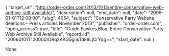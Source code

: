 {
  "target_url": "http://order-order.com/2013/11/13/entire-conservative-web-archive-still-available/", 
  "description": null, 
  "end_date": null, 
  "date": "2006-01-01T12:00:00", 
  "slug": 4054, 
  "subject": "Conservative Party Website deletions - Press articles November 2013", 
  "publisher": "order-order.com", 
  "open_access": true, 
  "title": "Guido Fawkes Blog: Entire Conservative Party Web Archive Still Available", 
  "record_id": "20060101T120000/DRq2KKG5gnsTdk8LjCrYqg==", 
  "start_date": null
}

None